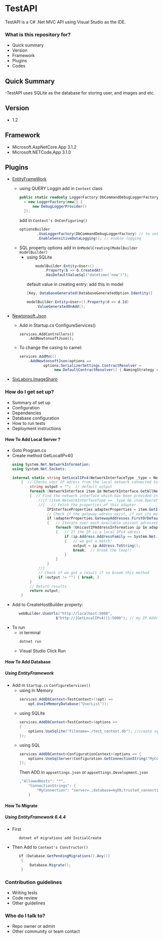 # TestAPI 

TestAPI is a C# .Net MVC API using Visual Studio as the IDE.

### What is this repository for? ###

* Quick summary
* Version
* Framework
* Plugins
* Codes

## Quick Summary 
-TestAPI uses SQLite as the database for storing user, and images and etc.

## Version
- 1.2

## Framework
- Microsoft.AspNetCore.App 3.1.2
- Microsoft.NETCode.App 3.1.0

## Plugins
- [EntityFrameWork](https://docs.microsoft.com/en-us/ef/)
    - using QUERY Loggin
        add in `Context` class 
        ``` csharp
        public static readonly LoggerFactory DbCommandDebugLoggerFactory
          = new LoggerFactory(new[] {
              new DebugLoggerProvider()
          });
        ```
         add in `Context's OnConfiguring()`
        ``` csharp
        optionsBuilder
                .UseLoggerFactory(DbCommandDebugLoggerFactory) // to set the logger for DB query
                .EnableSensitiveDataLogging(); // enable logging
        ```
    - SQL property options add in `OnModelCreating(ModelBuilder modelBuilder)`
        - using SQLite
            ``` csharp
                modelBuilder.Entity<User>()
                    .Property(b => b.CreatedAt)
                    .HasDefaultValueSql("datetime('now')");
            ```
            default value in creating entry:
            add this in model
            ``` csharp
            [Key, DatabaseGenerated(DatabaseGeneratedOption.Identity)]
            ```
            ``` csharp
            modelBuilder.Entity<User>().Property(d => d.Id)
                .ValueGeneratedOnAdd();
            ```
            
        
- [Newtonsoft.Json](https://www.newtonsoft.com/json)
    - Add in Startup.cs ConfigureServices()
        ```
        services.AddControllers()
            .AddNewtonsoftJson();
        ```
    - To change the casing to camel:
        ``` csharp
        services.AddMvc()
            .AddNewtonsoftJson(options =>
                   options.SerializerSettings.ContractResolver =
                        new DefaultContractResolver() { NamingStrategy = new SnakeCaseNamingStrategy() });
        ```
- [SixLabors.ImageSharp](https://github.com/SixLabors/ImageSharp)

### How do I get set up? ###

* Summary of set up
* Configuration
* Dependencies
* Database configuration
* How to run tests
* Deployment instructions

#### How To Add Local Server ? ####
- Goto Program.cs
- Create method GetLocalIPv4()
    ``` csharp
    using System.Net.NetworkInformation;
    using System.Net.Sockets;
    
    internal static string GetLocalIPv4(NetworkInterfaceType _type = NetworkInterfaceType.Ethernet)
        {  // Checks your IP adress from the local network connected to a gateway. This to avoid issues with double network cards
            string output = "";  // default output
            foreach (NetworkInterface item in NetworkInterface.GetAllNetworkInterfaces()) // Iterate over each network interface
            {  // Find the network interface which has been provided in the arguments, break the loop if found
                //if (item.NetworkInterfaceType == _type && item.OperationalStatus == OperationalStatus.Up)
                //{   // Fetch the properties of this adapter
                    IPInterfaceProperties adapterProperties = item.GetIPProperties();
                    // Check if the gateway adress exist, if not its most likley a virtual network or smth
                    if (adapterProperties.GatewayAddresses.FirstOrDefault() != null)
                    {   // Iterate over each available unicast adresses
                        foreach (UnicastIPAddressInformation ip in adapterProperties.UnicastAddresses)
                        {   // If the IP is a local IPv4 adress
                            if (ip.Address.AddressFamily == System.Net.Sockets.AddressFamily.InterNetwork)
                            {   // we got a match!
                                output = ip.Address.ToString();
                                break;  // break the loop!!
                            }
                        }
                    }
                //}
                // Check if we got a result if so break this method
                if (output != "") { break; }
            }
            // Return results
            return output;
        }
    ```
- Add to CreateHostBuilder property:
    ``` csharp 
       webBuilder.UseUrls("http://localhost:5000",
                        $"http://{GetLocalIPv4()}:5000"); // my IP Address
    ```
- To run
    - in terminal 
        ``` sh
        dotnet run
        ```
    - Visual Studio
        Click Run


#### How To Add Database
##### Using EntityFramework
- Add in `Startup.cs` `ConfigureServices()`
    - using In Memory
        ``` csharp
        services.AddDbContext<TestContext>((opt) =>
            opt.UseInMemoryDatabase("UserList"));
        ```
    - using SQLite 
        ``` csharp
        services.AddDbContext<TestContext>(options =>
        {
            options.UseSqlite("Filename=./test_context.db"); //create sqlite db in project
        });
        ```
    - using SQL
        ``` csharp
        services.AddDbContext<ConfigurationContext>(options => {
            options.UseSqlServer(Configuration.GetConnectionString("MyConnection"));
        });
        ```
        Then ADD in `appsettings.json` or `appsettings.Development.json`
        ``` csharp
        ,"AllowedHosts": "*",
            "ConnectionStrings": {
                "MyConnection": "server=.;database=myDb;trusted_connection=true;"
            }
        ```

#### How To Migrate
##### Using EntityFramework 6.4.4
- First
     ``` .net
        dotnet ef migrations add InitialCreate
    ```
- Then Add to `Context's Constructor()`
    ``` csharp 
       if (Database.GetPendingMigrations().Any())
        {
            Database.Migrate();
        }
    ```
### Contribution guidelines ###

* Writing tests
* Code review
* Other guidelines

### Who do I talk to? ###

* Repo owner or admin
* Other community or team contact